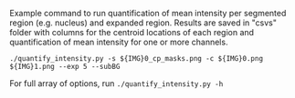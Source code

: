 Example command to run quantification of mean intensity per segmented region (e.g. nucleus) and expanded region.
Results are saved in "csvs" folder with columns for the centroid locations of each region and quantification of mean intensity for one or more channels. 

`./quantify_intensity.py -s ${IMG}0_cp_masks.png -c ${IMG}0.png ${IMG}1.png --exp 5 --subBG`

For full array of options, run
`./quantify_intensity.py -h`
